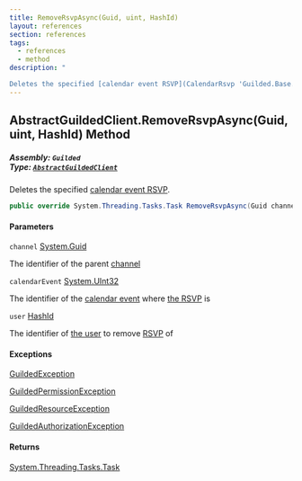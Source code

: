 ```yaml
---
title: RemoveRsvpAsync(Guid, uint, HashId)
layout: references
section: references
tags:
  - references
  - method
description: "

Deletes the specified [calendar event RSVP](CalendarRsvp 'Guilded.Base.Content.CalendarRsvp')."
---
```


## AbstractGuildedClient.RemoveRsvpAsync(Guid, uint, HashId) Method
##### **Assembly:** `Guilded`<br/>**Type:** [`AbstractGuildedClient`](AbstractGuildedClient 'Guilded.AbstractGuildedClient')

Deletes the specified [calendar event RSVP](CalendarRsvp 'Guilded.Base.Content.CalendarRsvp').

```csharp
public override System.Threading.Tasks.Task RemoveRsvpAsync(Guid channel, uint calendarEvent, Guilded.Base.HashId user);
```
#### Parameters

<a name='Guilded.AbstractGuildedClient.RemoveRsvpAsync(Guid,uint,Guilded.Base.HashId).channel'></a>

`channel` [System.Guid](https://docs.microsoft.com/en-us/dotnet/api/System.Guid 'System.Guid')

The identifier of the parent [channel](ServerChannel 'Guilded.Base.Servers.ServerChannel')

<a name='Guilded.AbstractGuildedClient.RemoveRsvpAsync(Guid,uint,Guilded.Base.HashId).calendarEvent'></a>

`calendarEvent` [System.UInt32](https://docs.microsoft.com/en-us/dotnet/api/System.UInt32 'System.UInt32')

The identifier of the [calendar event](CalendarEvent 'Guilded.Base.Content.CalendarEvent') where [the RSVP](CalendarRsvp 'Guilded.Base.Content.CalendarRsvp') is

<a name='Guilded.AbstractGuildedClient.RemoveRsvpAsync(Guid,uint,Guilded.Base.HashId).user'></a>

`user` [HashId](HashId 'Guilded.Base.HashId')

The identifier of [the user](User 'Guilded.Base.Users.User') to remove [RSVP](CalendarRsvp 'Guilded.Base.Content.CalendarRsvp') of

#### Exceptions

[GuildedException](GuildedException 'Guilded.Base.GuildedException')

[GuildedPermissionException](GuildedPermissionException 'Guilded.Base.GuildedPermissionException')

[GuildedResourceException](GuildedResourceException 'Guilded.Base.GuildedResourceException')

[GuildedAuthorizationException](GuildedAuthorizationException 'Guilded.Base.GuildedAuthorizationException')

#### Returns
[System.Threading.Tasks.Task](https://docs.microsoft.com/en-us/dotnet/api/System.Threading.Tasks.Task 'System.Threading.Tasks.Task')